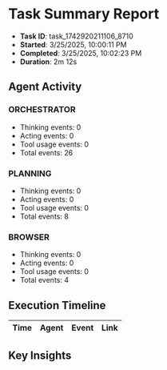 # Task Summary Report

- **Task ID**: task_1742920211106_8710
- **Started**: 3/25/2025, 10:00:11 PM
- **Completed**: 3/25/2025, 10:02:23 PM
- **Duration**: 2m 12s

## Agent Activity

### ORCHESTRATOR

- Thinking events: 0
- Acting events: 0
- Tool usage events: 0
- Total events: 26

### PLANNING

- Thinking events: 0
- Acting events: 0
- Tool usage events: 0
- Total events: 8

### BROWSER

- Thinking events: 0
- Acting events: 0
- Tool usage events: 0
- Total events: 4

## Execution Timeline

| Time | Agent | Event | Link |
| ---- | ----- | ----- | ---- |

## Key Insights

